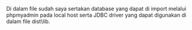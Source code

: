 Di dalam file sudah saya sertakan database yang dapat di import melalui phpmyadmin pada local host serta JDBC driver yang dapat digunakan di dalam file dist\lib.
